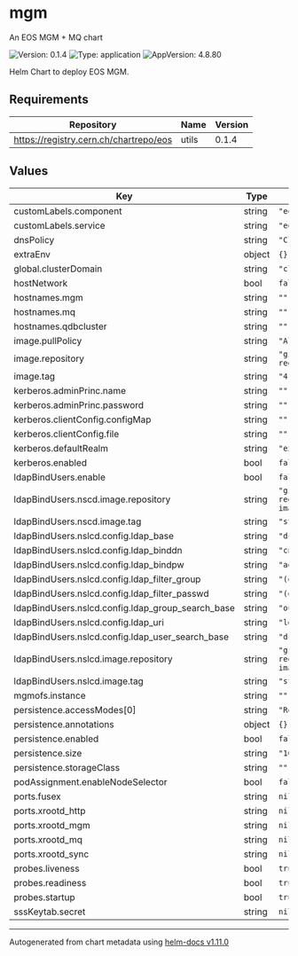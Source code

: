 
# mgm

An EOS MGM + MQ chart

![Version: 0.1.4](https://img.shields.io/badge/Version-0.1.4-informational?style=flat-square) ![Type: application](https://img.shields.io/badge/Type-application-informational?style=flat-square) ![AppVersion: 4.8.80](https://img.shields.io/badge/AppVersion-4.8.80-informational?style=flat-square)

Helm Chart to deploy EOS MGM.

## Requirements

| Repository | Name | Version |
|------------|------|---------|
| https://registry.cern.ch/chartrepo/eos | utils | 0.1.4 |

## Values

| Key | Type | Default | Description |
|-----|------|---------|-------------|
| customLabels.component | string | `"eos-mgm"` |  |
| customLabels.service | string | `"eos"` |  |
| dnsPolicy | string | `"ClusterFirst"` |  |
| extraEnv | object | `{}` |  |
| global.clusterDomain | string | `"cluster.local"` |  |
| hostNetwork | bool | `false` |  |
| hostnames.mgm | string | `""` |  |
| hostnames.mq | string | `""` |  |
| hostnames.qdbcluster | string | `""` |  |
| image.pullPolicy | string | `"Always"` |  |
| image.repository | string | `"gitlab-registry.cern.ch/dss/eos/eos-all"` |  |
| image.tag | string | `"4.8.80"` |  |
| kerberos.adminPrinc.name | string | `""` |  |
| kerberos.adminPrinc.password | string | `""` |  |
| kerberos.clientConfig.configMap | string | `""` |  |
| kerberos.clientConfig.file | string | `""` |  |
| kerberos.defaultRealm | string | `"example.com"` |  |
| kerberos.enabled | bool | `false` |  |
| ldapBindUsers.enable | bool | `false` |  |
| ldapBindUsers.nscd.image.repository | string | `"gitlab-registry.cern.ch/sciencebox/docker-images/nscd"` |  |
| ldapBindUsers.nscd.image.tag | string | `"stable"` |  |
| ldapBindUsers.nslcd.config.ldap_base | string | `"dc=example,dc=org"` |  |
| ldapBindUsers.nslcd.config.ldap_binddn | string | `"cn=admin,dc=example,dc=org"` |  |
| ldapBindUsers.nslcd.config.ldap_bindpw | string | `"admin"` |  |
| ldapBindUsers.nslcd.config.ldap_filter_group | string | `"(objectClass=group)"` |  |
| ldapBindUsers.nslcd.config.ldap_filter_passwd | string | `"(objectClass=posixAccount)"` |  |
| ldapBindUsers.nslcd.config.ldap_group_search_base | string | `"ou=groups,dc=example,dc=org"` |  |
| ldapBindUsers.nslcd.config.ldap_uri | string | `"ldap://my-ldap-server:12345"` |  |
| ldapBindUsers.nslcd.config.ldap_user_search_base | string | `"dc=example,dc=org"` |  |
| ldapBindUsers.nslcd.image.repository | string | `"gitlab-registry.cern.ch/sciencebox/docker-images/nslcd"` |  |
| ldapBindUsers.nslcd.image.tag | string | `"stable"` |  |
| mgmofs.instance | string | `""` |  |
| persistence.accessModes[0] | string | `"ReadWriteOnce"` |  |
| persistence.annotations | object | `{}` |  |
| persistence.enabled | bool | `false` |  |
| persistence.size | string | `"10Gi"` |  |
| persistence.storageClass | string | `""` |  |
| podAssignment.enableNodeSelector | bool | `false` |  |
| ports.fusex | string | `nil` |  |
| ports.xrootd_http | string | `nil` |  |
| ports.xrootd_mgm | string | `nil` |  |
| ports.xrootd_mq | string | `nil` |  |
| ports.xrootd_sync | string | `nil` |  |
| probes.liveness | bool | `true` |  |
| probes.readiness | bool | `true` |  |
| probes.startup | bool | `true` |  |
| sssKeytab.secret | string | `nil` |  |

----------------------------------------------
Autogenerated from chart metadata using [helm-docs v1.11.0](https://github.com/norwoodj/helm-docs/releases/v1.11.0)
